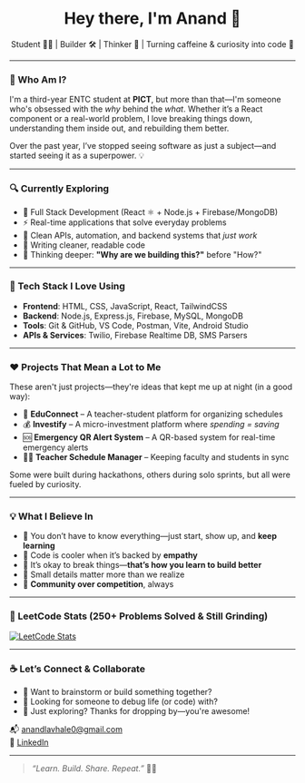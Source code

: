 <h1 align="center">Hey there, I'm Anand 👋</h1>

<p align="center">Student 👨‍🎓 | Builder 🛠 | Thinker 💭 | Turning caffeine & curiosity into code 🚀</p>

---

### 🧠 Who Am I?

I'm a third-year ENTC student at **PICT**, but more than that—I'm someone who's obsessed with the *why* behind the *what*. Whether it’s a React component or a real-world problem, I love breaking things down, understanding them inside out, and rebuilding them better.

Over the past year, I’ve stopped seeing software as just a subject—and started seeing it as a superpower. 💡

---

### 🔍 Currently Exploring

- 🧱 Full Stack Development (React ⚛ + Node.js + Firebase/MongoDB)
- ⚡ Real-time applications that solve everyday problems
- 🔐 Clean APIs, automation, and backend systems that *just work*
- 🧼 Writing cleaner, readable code
- 🤔 Thinking deeper: **"Why are we building this?"** before "How?"

---

### 🧰 Tech Stack I Love Using

- **Frontend**: HTML, CSS, JavaScript, React, TailwindCSS  
- **Backend**: Node.js, Express.js, Firebase, MySQL, MongoDB  
- **Tools**: Git & GitHub, VS Code, Postman, Vite, Android Studio  
- **APIs & Services**: Twilio, Firebase Realtime DB, SMS Parsers

---

### ❤️ Projects That Mean a Lot to Me

These aren't just projects—they're ideas that kept me up at night (in a good way):

- 🔔 **EduConnect** – A teacher-student platform for organizing schedules  
- 💰 **Investify** – A micro-investment platform where *spending = saving*  
- 🆘 **Emergency QR Alert System** – A QR-based system for real-time emergency alerts  
- 🧑‍🏫 **Teacher Schedule Manager** – Keeping faculty and students in sync  

Some were built during hackathons, others during solo sprints, but all were fueled by curiosity.

---

### 💡 What I Believe In

- 🌱 You don’t have to know everything—just start, show up, and **keep learning**  
- 💖 Code is cooler when it’s backed by **empathy**  
- 🧠 It’s okay to break things—**that’s how you learn to build better**  
- 🧩 Small details matter more than we realize  
- 🤝 **Community over competition**, always

---

### 🧠 LeetCode Stats (250+ Problems Solved & Still Grinding)

[![LeetCode Stats](https://leetcard.jacoblin.cool/anandlavhale?ext=heatmap&theme=dark)](https://leetcode.com/anandlavhale/)

---



### ☕ Let’s Connect & Collaborate

- 🧠 Want to brainstorm or build something together?
- 🤝 Looking for someone to debug life (or code) with?
- 👀 Just exploring? Thanks for dropping by—you're awesome!

📬 anandlavhale0@gmail.com  
🔗 [LinkedIn](https://www.linkedin.com/in/anand-lavhale-014981313)

---

> _“Learn. Build. Share. Repeat.”_ 🔁✨
